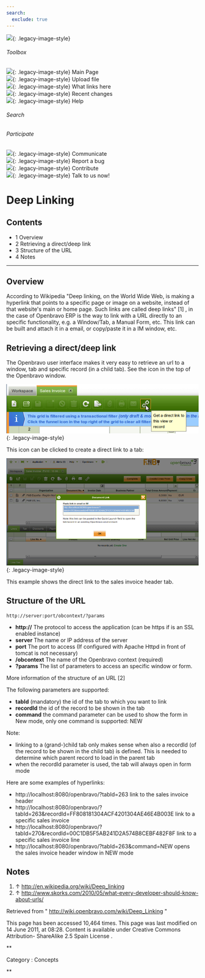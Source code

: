 ```yaml
---
search:
  exclude: true
---
```


![](skins/openbravo/images/social-blogs-sidebar-banner.png){: .legacy-image-style}

######  Toolbox

![](skins/openbravo/images/flecha1.jpg){: .legacy-image-style} Main Page  
![](skins/openbravo/images/flecha1.jpg){: .legacy-image-style} Upload file  
![](skins/openbravo/images/flecha1.jpg){: .legacy-image-style} What links here  
![](skins/openbravo/images/flecha1.jpg){: .legacy-image-style} Recent changes  
![](skins/openbravo/images/flecha1.jpg){: .legacy-image-style} Help  
  
  

######  Search

######  Participate

![](skins/openbravo/images/flecha1.jpg){: .legacy-image-style} Communicate  
![](skins/openbravo/images/flecha1.jpg){: .legacy-image-style} Report a bug  
![](skins/openbravo/images/flecha1.jpg){: .legacy-image-style} Contribute  
![](skins/openbravo/images/flecha1.jpg){: .legacy-image-style} Talk to us now!  

  

#  Deep Linking

##  Contents

  * 1  Overview 
  * 2  Retrieving a direct/deep link 
  * 3  Structure of the URL 
  * 4  Notes 

  
---  
  
##  Overview

According to Wikipedia "Deep linking, on the World Wide Web, is making a
hyperlink that points to a specific page or image on a website, instead of
that website's main or home page. Such links are called deep links"  [1]  , in
the case of Openbravo ERP is the way to link with a URL directly to an
specific functionality, e.g. a Window/Tab, a Manual Form, etc. This link can
be built and attach it in a email, or copy/paste it in a IM window, etc.

##  Retrieving a direct/deep link

The Openbravo user interface makes it very easy to retrieve an url to a
window, tab and specific record (in a child tab). See the icon in the top of
the Openbravo window.

  

![](/assets/developer-guide/etendo-classic/concepts/Deep_Linking-0.png){: .legacy-image-style}

  
This icon can be clicked to create a direct link to a tab:

  

![](/assets/developer-guide/etendo-classic/concepts/Deep_Linking-1.png){: .legacy-image-style}

  
This example shows the direct link to the sales invoice header tab.

##  Structure of the URL

    
    
    http://server:port/obcontext/?params

  * **http://** The protocol to access the application (can be https if is an SSL enabled instance) 
  * **server** The name or IP address of the server 
  * **port** The port to access (If configured with Apache Httpd in front of tomcat is not necessary) 
  * **/obcontext** The name of the Openbravo context (required) 
  * **?params** The list of parameters to access an specific window or form. 

More information of the structure of an URL  [2]

The following parameters are supported:

  * **tabId** (mandatory) the id of the tab to which you want to link 
  * **recordId** the id of the record to be shown in the tab 
  * **command** the command parameter can be used to show the form in New mode, only one command is supported: NEW 

Note:

  * linking to a (grand-)child tab only makes sense when also a recordId (of the record to be shown in the child tab) is defined. This is needed to determine which parent record to load in the parent tab 
  * when the recordId parameter is used, the tab will always open in form mode 

Here are some examples of hyperlinks:

  * http://localhost:8080/openbravo/?tabId=263  link to the sales invoice header 
  * http://localhost:8080/openbravo/?tabId=263&recordId=FF808181304ACF4201304AE46E4B003E  link to a specific sales invoice 
  * http://localhost:8080/openbravo/?tabId=270&recordId=00C1DB5F5AB241D2A574B8CEBF482F8F  link to a specific sales invoice line 
  * http://localhost:8080/openbravo/?tabId=263&command=NEW  opens the sales invoice header window in NEW mode 

##  Notes

  1. ↑  http://en.wikipedia.org/wiki/Deep_linking 
  2. ↑  http://www.skorks.com/2010/05/what-every-developer-should-know-about-urls/ 

Retrieved from "  http://wiki.openbravo.com/wiki/Deep_Linking  "

This page has been accessed 10,464 times. This page was last modified on 14
June 2011, at 08:28. Content is available under  Creative Commons Attribution-
ShareAlike 2.5 Spain License  .

  
**

Category  :  Concepts

**

